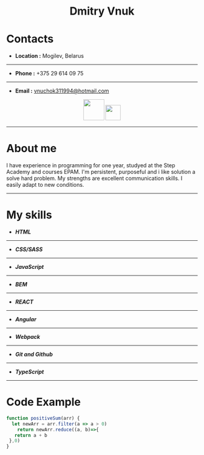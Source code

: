 <h1 align="center">Dmitry Vnuk</h1>

# Contacts

- __Location :__ Mogilev, Belarus
---
- __Phone :__ +375 29 614 09 75
---
- __Email :__ vnuchok311994@hotmail.com

<p align="center"><a href="https://github.com/DimaVnuk"><img src="https://i0.wp.com/itc.ua/wp-content/uploads/2021/01/github-logo.jpg?fit=1200%2C850&quality=100&strip=all&ssl=1" width="55px"></a>
<a href="https://www.linkedin.com/in/dima-vnuk-7a9206206/"><img src="https://upload.wikimedia.org/wikipedia/commons/thumb/c/c9/Linkedin.svg/1200px-Linkedin.svg.png" width="40px"></a></p>

---

# About me

I have experience in programming for one year, studyed at the Step Academy and  courses EPAM. I'm persistent, purposeful and i like solution a solve hard problem. My strengths are excellent communication skills. I easily adapt to new conditions.

---
# My skills

- **_HTML_**
---
- **_CSS/SASS_**
---
- **_JavaScript_**
---
- **_BEM_**
---
- **_REACT_**
---
- **_Angular_**
---
- **_Webpack_**
---
- **_Git and Github_**
---
- **_TypeScript_**

---

# Code Example

```javascript
function positiveSum(arr) {
  let newArr = arr.filter(a => a > 0)
    return newArr.reduce((a, b)=>{
   return a + b
 },0)
}
```


